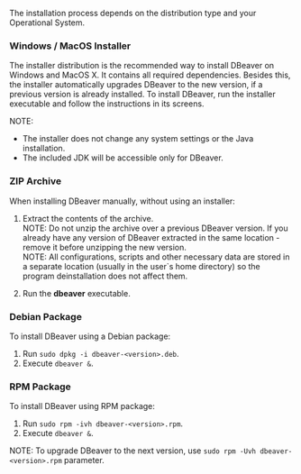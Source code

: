 The installation process depends on the distribution type and your Operational System.

### Windows / MacOS Installer
The installer distribution is the recommended way to install DBeaver on Windows and MacOS X. It contains all required dependencies. Besides this, the installer automatically upgrades DBeaver to the new version, if a previous version is already installed.
To install DBeaver, run the installer executable and follow the instructions in its screens.

NOTE:

* The installer does not change any system settings or the Java installation. 
* The included JDK will be accessible only for DBeaver.  

### ZIP Archive
When installing DBeaver manually, without using an installer:

1. Extract the contents of the archive.  
NOTE: Do not unzip the archive over a previous DBeaver version. 
If you already have any version of DBeaver extracted in the same location - remove it before unzipping the new version.  
NOTE: All configurations, scripts and other necessary data are stored in a separate location (usually in the user`s home directory) so the program deinstallation does not affect them.

2. Run the **dbeaver** executable.

### Debian Package
To install DBeaver using a Debian package:

1. Run `sudo dpkg -i dbeaver-<version>.deb`.  
2. Execute `dbeaver &`.  

### RPM Package
To install DBeaver using RPM package:

1. Run `sudo rpm -ivh dbeaver-<version>.rpm`.  
2. Execute `dbeaver &`.  

NOTE: To upgrade DBeaver to the next version, use `sudo rpm -Uvh dbeaver-<version>.rpm` parameter.
